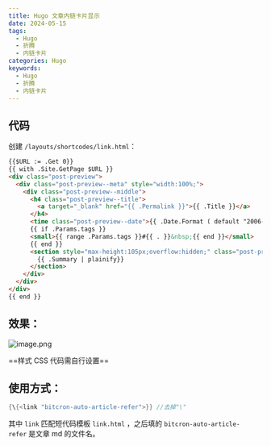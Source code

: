 ```yaml
---
title: Hugo 文章内链卡片显示
date: 2024-05-15
tags:
  - Hugo
  - 折腾
  - 内链卡片
categories: Hugo
keywords:
  - Hugo
  - 折腾
  - 内链卡片
---
```

## 代码

创建 `/layouts/shortcodes/link.html`：

```html
{{$URL := .Get 0}}
{{ with .Site.GetPage $URL }}
<div class="post-preview">
  <div class="post-preview--meta" style="width:100%;">
    <div class="post-preview--middle">
      <h4 class="post-preview--title">
        <a target="_blank" href="{{ .Permalink }}">{{ .Title }}</a>
      </h4>
      <time class="post-preview--date">{{ .Date.Format ( default "2006-01-02") }}</time>
      {{ if .Params.tags }}
      <small>{{ range .Params.tags }}#{{ . }}&nbsp;{{ end }}</small>
      {{ end }}
      <section style="max-height:105px;overflow:hidden;" class="post-preview--excerpt">
        {{ .Summary | plainify}}
      </section>
    </div>
  </div>
</div>
{{ end }}

```

## 效果：

![image.png](https://img.i-fay.com/blog-pic/2024/05/78f2b705aad9a386336d89f3e7e9ec67.png)

==样式 CSS 代码需自行设置==
## 使用方式：

```java
{\{<link "bitcron-auto-article-refer">}} //去掉"\"
```

其中 `link` 匹配短代码模板 `link.html` ，之后填的 `bitcron-auto-article-refer` 是文章 md 的文件名。